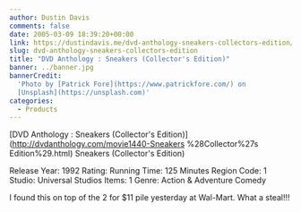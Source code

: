 ```yaml
---
author: Dustin Davis
comments: false
date: 2005-03-09 18:39:20+00:00
link: https://dustindavis.me/dvd-anthology-sneakers-collectors-edition/
slug: dvd-anthology-sneakers-collectors-edition
title: "DVD Anthology : Sneakers (Collector's Edition)"
banner: ../banner.jpg
bannerCredit:
  'Photo by [Patrick Fore](https://www.patrickfore.com/) on
  [Unsplash](https://unsplash.com)'
categories:
  - Products
---
```


[DVD Anthology : Sneakers (Collector's
Edition)](http://dvdanthology.com/movie1440-Sneakers %28Collector%27s
Edition%29.html) Sneakers (Collector's Edition)

Release Year: 1992 Rating: Running Time: 125 Minutes Region Code: 1 Studio:
Universal Studios Items: 1 Genre: Action & Adventure Comedy

I found this on top of the 2 for \$11 pile yesterday at Wal-Mart. What a
steal!!!

